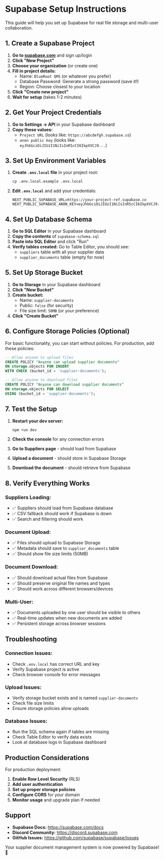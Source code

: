 # Supabase Setup Instructions

This guide will help you set up Supabase for real file storage and multi-user collaboration.

## 1. Create a Supabase Project

1. **Go to [supabase.com](https://supabase.com)** and sign up/login
2. **Click "New Project"**
3. **Choose your organization** (or create one)
4. **Fill in project details:**
   - Name: `BlueRoot QMS` (or whatever you prefer)
   - Database Password: Generate a strong password (save it!)
   - Region: Choose closest to your location
5. **Click "Create new project"**
6. **Wait for setup** (takes 1-2 minutes)

## 2. Get Your Project Credentials

1. **Go to Settings → API** in your Supabase dashboard
2. **Copy these values:**
   - `Project URL` (looks like: `https://abcdefgh.supabase.co`)
   - `anon public key` (looks like: `eyJhbGciOiJIUzI1NiIsInR5cCI6IkpXVCJ9...`)

## 3. Set Up Environment Variables

1. **Create `.env.local` file** in your project root:
   ```bash
   cp .env.local.example .env.local
   ```

2. **Edit `.env.local`** and add your credentials:
   ```env
   NEXT_PUBLIC_SUPABASE_URL=https://your-project-ref.supabase.co
   NEXT_PUBLIC_SUPABASE_ANON_KEY=eyJhbGciOiJIUzI1NiIsInR5cCI6IkpXVCJ9...
   ```

## 4. Set Up Database Schema

1. **Go to SQL Editor** in your Supabase dashboard
2. **Copy the contents** of `supabase-schema.sql`
3. **Paste into SQL Editor** and click "Run"
4. **Verify tables created:** Go to Table Editor, you should see:
   - `suppliers` table with all your supplier data
   - `supplier_documents` table (empty for now)

## 5. Set Up Storage Bucket

1. **Go to Storage** in your Supabase dashboard
2. **Click "New Bucket"**
3. **Create bucket:**
   - Name: `supplier-documents`
   - Public: `false` (for security)
   - File size limit: `50MB` (or your preference)
4. **Click "Create Bucket"**

## 6. Configure Storage Policies (Optional)

For basic functionality, you can start without policies. For production, add these policies:

```sql
-- Allow anyone to upload files
CREATE POLICY "Anyone can upload supplier documents" 
ON storage.objects FOR INSERT 
WITH CHECK (bucket_id = 'supplier-documents');

-- Allow anyone to download files
CREATE POLICY "Anyone can download supplier documents" 
ON storage.objects FOR SELECT 
USING (bucket_id = 'supplier-documents');
```

## 7. Test the Setup

1. **Restart your dev server:**
   ```bash
   npm run dev
   ```

2. **Check the console** for any connection errors
3. **Go to Suppliers page** - should load from Supabase
4. **Upload a document** - should store in Supabase Storage
5. **Download the document** - should retrieve from Supabase

## 8. Verify Everything Works

### Suppliers Loading:
- ✅ Suppliers should load from Supabase database
- ✅ CSV fallback should work if Supabase is down
- ✅ Search and filtering should work

### Document Upload:
- ✅ Files should upload to Supabase Storage
- ✅ Metadata should save to `supplier_documents` table
- ✅ Should show file size limits (50MB)

### Document Download:
- ✅ Should download actual files from Supabase
- ✅ Should preserve original file names and types
- ✅ Should work across different browsers/devices

### Multi-User:
- ✅ Documents uploaded by one user should be visible to others
- ✅ Real-time updates when new documents are added
- ✅ Persistent storage across browser sessions

## Troubleshooting

### Connection Issues:
- Check `.env.local` has correct URL and key
- Verify Supabase project is active
- Check browser console for error messages

### Upload Issues:
- Verify storage bucket exists and is named `supplier-documents`
- Check file size limits
- Ensure storage policies allow uploads

### Database Issues:
- Run the SQL schema again if tables are missing
- Check Table Editor to verify data exists
- Look at database logs in Supabase dashboard

## Production Considerations

For production deployment:

1. **Enable Row Level Security** (RLS)
2. **Add user authentication** 
3. **Set up proper storage policies**
4. **Configure CORS** for your domain
5. **Monitor usage** and upgrade plan if needed

## Support

- **Supabase Docs:** https://supabase.com/docs
- **Discord Community:** https://discord.supabase.com
- **GitHub Issues:** https://github.com/supabase/supabase/issues

Your supplier document management system is now powered by Supabase! 🚀